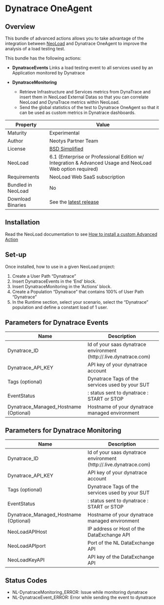 # Dynatrace OneAgent	

## Overview

This bundle of advanced actions allows you to take advantage of the integration between [NeoLoad](https://www.neotys.com/neoload/overview) and Dynatrace OneAgent to improve the analysis of a load testing test.

This bundle has the following actions:  

* **DynatraceEvents**
  Links a load testing event to all services used by an Application monitored by Dynatrace  
  
* **DynatraceMonitoring**   
    * Retrieve Infrastructure and Services metrics from DynaTrace and insert them in NeoLoad External Datas so that
      you can correlate NeoLoad and DynaTrace metrics within NeoLoad.
    * Send the global statistics of the test to Dynatrace OneAgent so that it can be used as custom metrics 
      in Dynatrace dashboards.
      
     
| Property | Value |
| -----| -------------- |
| Maturity | Experimental |
| Author   | Neotys Partner Team |
| License  | [BSD Simplified](https://www.neotys.com/documents/legal/bsd-neotys.txt) |
| NeoLoad  | 6.1 (Enterprise or Professional Edition w/ Integration & Advanced Usage and NeoLoad Web option required)|
| Requirements | NeoLoad Web SaaS subscription |
| Bundled in NeoLoad | No
| Download Binaries | See the [latest release](https://github.com/Neotys-Labs/Dynatrace/releases/latest)

## Installation

Read the NeoLoad documentation to see [How to install a custom Advanced Action](https://www.neotys.com/documents/doc/neoload/latest/en/html/#25928.htm)

## Set-up

Once installed, how to use in a given NeoLoad project:

1. Create a User Path “Dynatrace”
1. Insert DynatraceEvents in the ‘End’ block.
1. Insert DynatraceMonitoring in the ‘Actions’ block.
1. Create a Population “Dynatrace” that contains 100% of User Path “Dynatrace”
1. In the Runtime section, select your scenario, select the “Dynatrace” population and define a constant load of 1 user.

## Parameters for Dynatrace Events

| Name             | Description |
| -----            | ----- |
| Dynatrace_ID     |  Id of your saas dynatrace environment (http://<id>.live.dynatrace.com) |
| Dynatrace_API_KEY| API key of your dynatrace account |
| Tags (optional)  | Dynatrace Tags of the services used by your SUT |
| EventStatus      |: status sent to dynatrace : START or STOP |
| Dynatrace_Managed_Hostname (Optional) | Hostname of your dynatrace managed environment |

## Parameters for Dynatrace Monitoring

| Name             | Description |
| -----            | ----- |
| Dynatrace_ID     |  Id of your saas dynatrace environment (http://<id>.live.dynatrace.com) |
| Dynatrace_API_KEY| API key of your dynatrace account |
| Tags (optional)  | Dynatrace Tags of the services used by your SUT |
| EventStatus      |: status sent to dynatrace : START or STOP |
| Dynatrace_Managed_Hostname (Optional) | Hostname of your dynatrace managed environment |
| NeoLoadAPIHost   | IP address or Host of the DataExchange API |
| NeoLoadAPIport   | Port of the NL DataExchange API   |
| NeoLoadKeyAPI    | API key of the DataExchange API   |
  
## Status Codes

* NL-DynatraceMonitoring_ERROR: Issue while monitoring dynatrace  
* NL-DynatraceEvent_ERROR: Error while sending the event to dynatrace  


